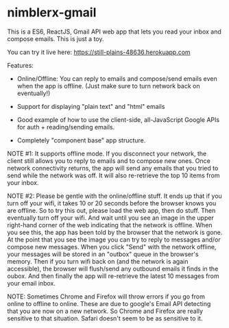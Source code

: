 # nimblerx-gmail
This is a ES6, ReactJS, Gmail API web app that lets you read your inbox and compose emails. This is just a toy. 

You can try it live here: <a href="https://still-plains-48636.herokuapp.com" target="_blank">https://still-plains-48636.herokuapp.com</a>
 

Features:

   * Online/Offline: You can reply to emails and compose/send emails even when the app is offline. (Just make sure to turn network back on eventually!)

   * Support for displaying "plain text" and "html" emails

   * Good example of how to use the client-side, all-JavaScript Google APIs for auth + reading/sending emails.

   * Completely "component base" app structure.


NOTE #1: It supports offline mode. If you disconnect your network, the client still allows you to reply to emails
and to compose new ones. Once network connectivity returns, the app will send any emails that you tried to
send while the network was off. It will also re-retrieve the top 10 items from your inbox.

NOTE #2: Please be gentle with the online/offline stuff. It ends up that if you turn off your wifi, it takes 10 or 20 seconds before the browser knows you are offline. So to try this out, please load the web app, then do stuff. Then eventually turn off your wifi. And wait until you see an image in the upper right-hand corner of the web indicating 
that the network is offline. When you see this, the app has been told by the browser that the network is gone. At the point
that you see the image you can try to reply to messages and/or compose new messages. When you click "Send" with the network offline, your messages will be stored in an "outbox" queue in the browser's memory. Then if you turn wifi back on (and the network is again accessible), the browser will flush/send any outbound emails it finds in the oubox. And then finally the app will re-retrieve the latest 10 messages from your email inbox.



NOTE: Sometimes Chrome and Firefox will throw errors if you go from online to offline to online. These are due to google's Email API detecting that you are now on a new network. So Chrome and Firefox are really sensitive to that situation. Safari doesn't seem to be as sensitive to it.
